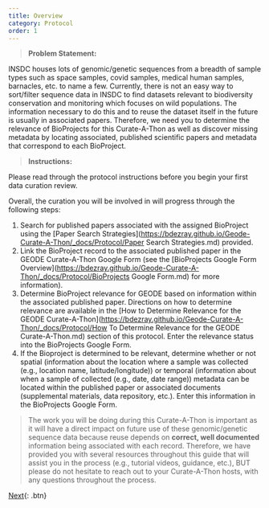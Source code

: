 ```yaml
---
title: Overview
category: Protocol
order: 1
---
```


> **Problem Statement:**

INSDC houses lots of genomic/genetic sequences from a breadth of sample types such as space samples, covid samples, medical human samples, barnacles, etc. to name a few. Currently, there is not an easy way to sort/filter sequence data in INSDC to find datasets relevant to biodiversity conservation and monitoring which focuses on wild populations. The information necessary to do this and to reuse the dataset itself in the future is usually in associated papers. Therefore, we need you to determine the relevance of BioProjects for this Curate-A-Thon as well as discover missing metadata by locating associated, published scientific papers and metadata that correspond to each BioProject.

> **Instructions:**

Please read through the protocol instructions before you begin your first data curation review.

Overall, the curation you will be involved in will progress through the following steps:
1. Search for published papers associated with the assigned BioProject using the [Paper Search Strategies](https://bdezray.github.io/Geode-Curate-A-Thon/_docs/Protocol/Paper Search Strategies.md) provided.
2. Link the BioProject record to the associated published paper in the GEODE Curate-A-Thon Google Form (see the [BioProjects Google Form Overview](https://bdezray.github.io/Geode-Curate-A-Thon/_docs/Protocol/BioProjects Google Form.md) for more information).
3. Determine BioProject relevance for GEODE based on information within the associated published paper. Directions on how to determine relevance are available in the [How to Determine Relevance for the GEODE Curate-A-Thon](https://bdezray.github.io/Geode-Curate-A-Thon/_docs/Protocol/How To Determine Relevance for the GEODE Curate-A-Thon.md) section of this protocol. Enter the relevance status into the BioProjects Google Form.
4. If the Bioproject is determined to be relevant, determine whether or not spatial (information about the location where a sample was collected (e.g., location name, latitude/longitude)) or temporal (information about when a sample of collected (e.g., date, date range)) metadata can be located within the published paper or associated documents (supplemental materials, data repository, etc.). Enter this information in the BioProjects Google Form.

>The work you will be doing during this Curate-A-Thon is important as it will have a direct impact on future use of these genomic/genetic sequence data because reuse depends on **correct, well documented** information being associated with each record. Therefore, we have provided you with several resources throughout this guide that will assist you in the process (e.g., tutorial videos, guidance, etc.), BUT please do not hesitate to reach out to your Curate-A-Thon hosts, with any questions throughout the process.


[Next](https://bdezray.github.io/Geode-Curate-A-Thon/Protocol/BioProjects%20Google%20Form/){: .btn}
